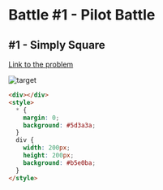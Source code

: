 # Battle #1 - Pilot Battle

## #1 - Simply Square

[Link to the problem](https://cssbattle.dev/play/1)

![target](https://cssbattle.dev/targets/1.png)

```html
<div></div>
<style>
  * {
    margin: 0;
    background: #5d3a3a;
  }
  div {
    width: 200px;
    height: 200px;
    background: #b5e0ba;
  }
</style>
```

